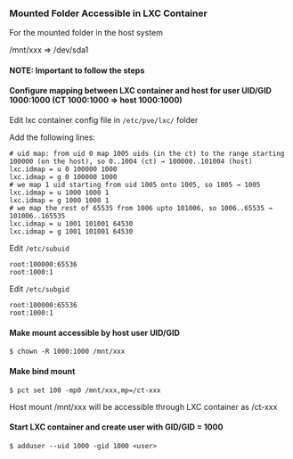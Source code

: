 ### Mounted Folder Accessible in LXC Container

For the mounted folder in the host system 

/mnt/xxx => /dev/sda1

#### NOTE: Important to follow the steps

#### Configure mapping between LXC container and host for user UID/GID 1000:1000 (CT 1000:1000 => host 1000:1000) 
Edit lxc container config file in `/etc/pve/lxc/` folder

Add the following lines:

```
# uid map: from uid 0 map 1005 uids (in the ct) to the range starting 100000 (on the host), so 0..1004 (ct) → 100000..101004 (host)
lxc.idmap = u 0 100000 1000
lxc.idmap = g 0 100000 1000
# we map 1 uid starting from uid 1005 onto 1005, so 1005 → 1005
lxc.idmap = u 1000 1000 1
lxc.idmap = g 1000 1000 1
# we map the rest of 65535 from 1006 upto 101006, so 1006..65535 → 101006..165535
lxc.idmap = u 1001 101001 64530
lxc.idmap = g 1001 101001 64530
```

Edit `/etc/subuid`

```
root:100000:65536
root:1000:1
```

Edit `/etc/subgid`

```
root:100000:65536
root:1000:1
```

#### Make mount accessible by host user UID/GID

```
$ chown -R 1000:1000 /mnt/xxx
```

#### Make bind mount 

```
$ pct set 100 -mp0 /mnt/xxx,mp=/ct-xxx
```

Host mount /mnt/xxx will be accessible through LXC container as /ct-xxx

#### Start LXC container and create user with GID/GID = 1000

```
$ adduser --uid 1000 -gid 1000 <user>
```

